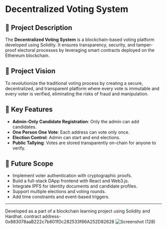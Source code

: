 # Decentralized Voting System

## 📝 Project Description
The **Decentralized Voting System** is a blockchain-based voting platform developed using Solidity. It ensures transparency, security, and tamper-proof electoral processes by leveraging smart contracts deployed on the Ethereum blockchain.

## 🎯 Project Vision
To revolutionize the traditional voting process by creating a secure, decentralized, and transparent platform where every vote is immutable and every voter is verified, eliminating the risks of fraud and manipulation.

## 🔑 Key Features
- **Admin-Only Candidate Registration**: Only the admin can add candidates.
- **One Person One Vote**: Each address can vote only once.
- **Election Control**: Admin can start and end elections.
- **Public Tallying**: Votes are stored transparently on-chain for anyone to verify.

## 🔮 Future Scope
- Implement voter authentication with cryptographic proofs.
- Build a full-stack DApp frontend with React and Web3.js.
- Integrate IPFS for identity documents and candidate profiles.
- Support multiple elections and voting rounds.
- Add time constraints and event-based triggers.

---

Developed as a part of a blockchain learning project using Solidity and Hardhat.
contract address- 0x883078aaB222c7b601fDc282533f66A252D82628
![Screenshot (128)](https://github.com/user-attachments/assets/80a3610c-7516-4dd4-9f9b-a77baf1ae861)
